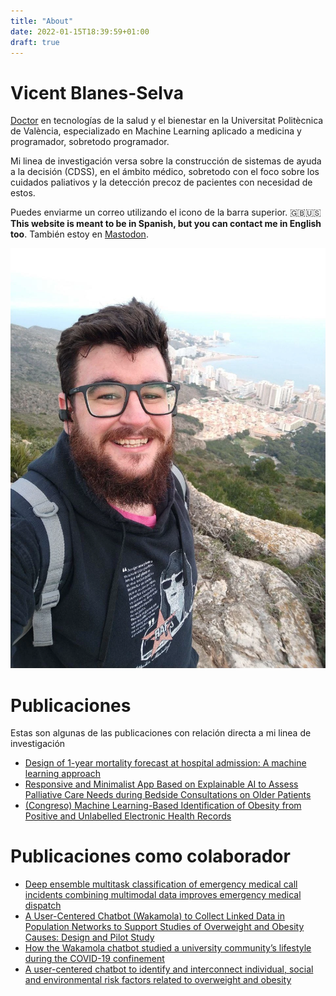 ```yaml
---
title: "About"
date: 2022-01-15T18:39:59+01:00
draft: true
---
```


# Vicent Blanes-Selva

[Doctor](../~thesis) en tecnologías de la salud y el bienestar en la Universitat Politècnica de València, especializado en Machine Learning aplicado a medicina y programador, sobretodo programador.

Mi linea de investigación versa sobre la construcción de sistemas de ayuda a la decisión (CDSS), en el ámbito médico, sobretodo con el foco sobre los cuidados paliativos y la detección precoz de pacientes con necesidad de estos.

Puedes enviarme un correo utilizando el icono de la barra superior. 🇬🇧🇺🇸 **This website is meant to be in Spanish, but you can contact me in English too**. También estoy en [Mastodon](https://xarxa.cloud/@ravn "me").

![A picture of me!](/img/about/me.webp)

# Publicaciones

Estas son algunas de las publicaciones con relación directa a mi linea de investigación


* [Design of 1-year mortality forecast at hospital admission: A machine learning approach](https://journals.sagepub.com/doi/full/10.1177/1460458220987580)
* [Responsive and Minimalist App Based on Explainable AI to Assess Palliative Care Needs during Bedside Consultations on Older Patients](https://www.mdpi.com/2071-1050/13/17/9844)
* [(Congreso) Machine Learning-Based Identification of Obesity from Positive and Unlabelled Electronic Health Records](https://ebooks.iospress.nl/volumearticle/54286)


# Publicaciones como colaborador
* [Deep ensemble multitask classification of emergency medical call incidents combining multimodal data improves emergency medical dispatch](https://www.sciencedirect.com/science/article/pii/S0933365721000816)
* [A User-Centered Chatbot (Wakamola) to Collect Linked Data in Population Networks to Support Studies of Overweight and Obesity Causes: Design and Pilot Study](https://medinform.jmir.org/2021/4/e17503)
* [How the Wakamola chatbot studied a university community’s lifestyle during the COVID-19 confinement](https://journals.sagepub.com/doi/full/10.1177/14604582211017944)
* [A user-centered chatbot to identify and interconnect individual, social and environmental risk factors related to overweight and obesity](https://www.tandfonline.com/doi/abs/10.1080/17538157.2021.1923501)